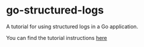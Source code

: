# go-structured-logs
A tutorial for using structured logs in a Go application.

You can find the tutorial instructions [here](https://pmihaylov.com/go-structured-logs)
